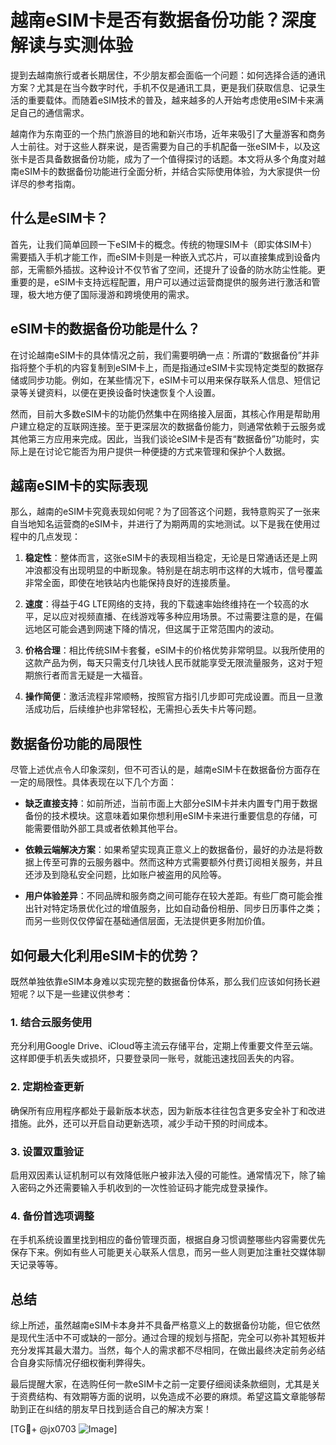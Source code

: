 # 越南eSIM卡是否有数据备份功能？深度解读与实测体验

提到去越南旅行或者长期居住，不少朋友都会面临一个问题：如何选择合适的通讯方案？尤其是在当今数字时代，手机不仅是通讯工具，更是我们获取信息、记录生活的重要载体。而随着eSIM技术的普及，越来越多的人开始考虑使用eSIM卡来满足自己的通信需求。

越南作为东南亚的一个热门旅游目的地和新兴市场，近年来吸引了大量游客和商务人士前往。对于这些人群来说，是否需要为自己的手机配备一张eSIM卡，以及这张卡是否具备数据备份功能，成为了一个值得探讨的话题。本文将从多个角度对越南eSIM卡的数据备份功能进行全面分析，并结合实际使用体验，为大家提供一份详尽的参考指南。

## 什么是eSIM卡？

首先，让我们简单回顾一下eSIM卡的概念。传统的物理SIM卡（即实体SIM卡）需要插入手机才能工作，而eSIM卡则是一种嵌入式芯片，可以直接集成到设备内部，无需额外插拔。这种设计不仅节省了空间，还提升了设备的防水防尘性能。更重要的是，eSIM卡支持远程配置，用户可以通过运营商提供的服务进行激活和管理，极大地方便了国际漫游和跨境使用的需求。

## eSIM卡的数据备份功能是什么？

在讨论越南eSIM卡的具体情况之前，我们需要明确一点：所谓的“数据备份”并非指将整个手机的内容复制到eSIM卡上，而是指通过eSIM卡实现特定类型的数据存储或同步功能。例如，在某些情况下，eSIM卡可以用来保存联系人信息、短信记录等关键资料，以便在更换设备时快速恢复个人设置。

然而，目前大多数eSIM卡的功能仍然集中在网络接入层面，其核心作用是帮助用户建立稳定的互联网连接。至于更深层次的数据备份能力，则通常依赖于云服务或其他第三方应用来完成。因此，当我们谈论eSIM卡是否有“数据备份”功能时，实际上是在讨论它能否为用户提供一种便捷的方式来管理和保护个人数据。

## 越南eSIM卡的实际表现

那么，越南的eSIM卡究竟表现如何呢？为了回答这个问题，我特意购买了一张来自当地知名运营商的eSIM卡，并进行了为期两周的实地测试。以下是我在使用过程中的几点发现：

1. **稳定性**：整体而言，这张eSIM卡的表现相当稳定，无论是日常通话还是上网冲浪都没有出现明显的中断现象。特别是在胡志明市这样的大城市，信号覆盖非常全面，即使在地铁站内也能保持良好的连接质量。
   
2. **速度**：得益于4G LTE网络的支持，我的下载速率始终维持在一个较高的水平，足以应对视频直播、在线游戏等多种应用场景。不过需要注意的是，在偏远地区可能会遇到网速下降的情况，但这属于正常范围内的波动。

3. **价格合理**：相比传统SIM卡套餐，eSIM卡的价格优势非常明显。以我所使用的这款产品为例，每天只需支付几块钱人民币就能享受无限流量服务，这对于短期旅行者而言无疑是一大福音。

4. **操作简便**：激活流程非常顺畅，按照官方指引几步即可完成设置。而且一旦激活成功后，后续维护也非常轻松，无需担心丢失卡片等问题。

## 数据备份功能的局限性

尽管上述优点令人印象深刻，但不可否认的是，越南eSIM卡在数据备份方面存在一定的局限性。具体表现在以下几个方面：

- **缺乏直接支持**：如前所述，当前市面上大部分eSIM卡并未内置专门用于数据备份的技术模块。这意味着如果你想利用eSIM卡来进行重要信息的存储，可能需要借助外部工具或者依赖其他平台。
  
- **依赖云端解决方案**：如果希望实现真正意义上的数据备份，最好的办法是将数据上传至可靠的云服务器中。然而这种方式需要额外付费订阅相关服务，并且还涉及到隐私安全问题，比如账户被盗用的风险等。

- **用户体验差异**：不同品牌和服务商之间可能存在较大差距。有些厂商可能会推出针对特定场景优化过的增值服务，比如自动备份相册、同步日历事件之类；而另一些则仅仅停留在基础通信层面，无法提供更多附加价值。

## 如何最大化利用eSIM卡的优势？

既然单独依靠eSIM本身难以实现完整的数据备份体系，那么我们应该如何扬长避短呢？以下是一些建议供参考：

### 1. 结合云服务使用
充分利用Google Drive、iCloud等主流云存储平台，定期上传重要文件至云端。这样即便手机丢失或损坏，只要登录同一账号，就能迅速找回丢失的内容。

### 2. 定期检查更新
确保所有应用程序都处于最新版本状态，因为新版本往往包含更多安全补丁和改进措施。此外，还可以开启自动更新选项，减少手动干预的时间成本。

### 3. 设置双重验证
启用双因素认证机制可以有效降低账户被非法入侵的可能性。通常情况下，除了输入密码之外还需要输入手机收到的一次性验证码才能完成登录操作。

### 4. 备份首选项调整
在手机系统设置里找到相应的备份管理页面，根据自身习惯调整哪些内容需要优先保存下来。例如有些人可能更关心联系人信息，而另一些人则更加注重社交媒体聊天记录等等。

## 总结

综上所述，虽然越南eSIM卡本身并不具备严格意义上的数据备份功能，但它依然是现代生活中不可或缺的一部分。通过合理的规划与搭配，完全可以弥补其短板并充分发挥其最大潜力。当然，每个人的需求都不尽相同，在做出最终决定前务必结合自身实际情况仔细权衡利弊得失。

最后提醒大家，在选购任何一款eSIM卡之前一定要仔细阅读条款细则，尤其是关于资费结构、有效期等方面的说明，以免造成不必要的麻烦。希望这篇文章能够帮助到正在纠结的朋友早日找到适合自己的解决方案！

[TG💪+ @jx0703 ![Image](https://github.com/user-attachments/assets/dbca1d08-cadb-493c-b0ec-ad6f7a83f270)]